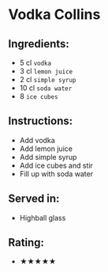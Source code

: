 # Vodka Collins

## Ingredients:
- 5 cl `vodka`
- 3 cl `lemon juice`
- 2 cl `simple syrup`
- 10 cl `soda water`
- 8 `ice cubes`

## Instructions:
- Add vodka
- Add lemon juice
- Add simple syrup
- Add ice cubes and stir
- Fill up with soda water

## Served in:
- Highball glass

## Rating:
- ★★★★★